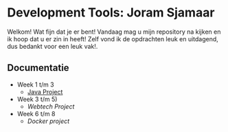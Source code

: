 # Development Tools: Joram Sjamaar
Welkom! Wat fijn dat je er bent! Vandaag mag u mijn repository na kijken en ik hoop dat u er zin in heeft!
Zelf vond ik de opdrachten leuk en uitdagend, dus bedankt voor een leuk vak!.

## Documentatie
 * Week 1 t/m 3
   * [Java Project](docs/opdracht1.md)
 * Week 3 t/m 5)
   * _Webtech Project_
 * Week 6 t/m 8
   * _Docker project_